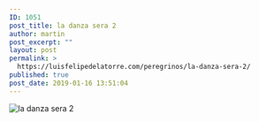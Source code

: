 ```yaml
---
ID: 1051
post_title: la danza sera 2
author: martin
post_excerpt: ""
layout: post
permalink: >
  https://luisfelipedelatorre.com/peregrinos/la-danza-sera-2/
published: true
post_date: 2019-01-16 13:51:04
---
```

<p><img src="https://luisfelipedelatorre.com/wp-content/uploads/2019/01/la-danza-sera-2.85x1.70.jpg" alt="la danza sera 2"/></p>